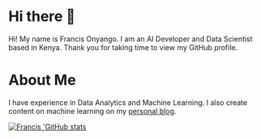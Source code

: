 # Hi there 👋

Hi! My name is Francis Onyango. I am an AI Developer and Data Scientist based in Kenya. 
Thank you for taking time to view my GitHub profile.

# About Me

I have experience in Data Analytics and Machine Learning. I also create content on machine learning on my [personal blog](https://yourdataguy.org). 


[![Francis 'GitHub stats](https://github-readme-stats.vercel.app/api?username=fonyango)](https://github.com/fonyango/github-readme-stats)
